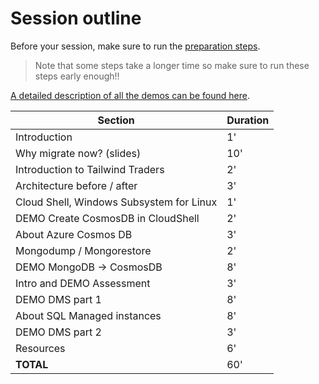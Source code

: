 # Session outline

Before your session, make sure to run the [preparation steps](./01-Preparation.md). 

> Note that some steps take a longer time so make sure to run these steps early enough!!

[A detailed description of all the demos can be found here](./02-Demos.md).

|Section|Duration|
|-------|--------|
|Introduction|1'|
|Why migrate now? (slides)|10'|
|Introduction to Tailwind Traders|2'|
|Architecture before / after|3'|
|Cloud Shell, Windows Subsystem for Linux|1'|
|DEMO Create CosmosDB in CloudShell|2'|
|About Azure Cosmos DB|3'|
|Mongodump / Mongorestore|2'|
|DEMO MongoDB -> CosmosDB|8'|
|Intro and DEMO Assessment|3'|
|DEMO DMS part 1|8'|
|About SQL Managed instances|8'|
|DEMO DMS part 2|3'|
|Resources|6'|
|**TOTAL**|60'|